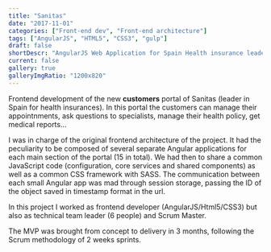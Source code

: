 ```yaml
---
title: "Sanitas"
date: "2017-11-01"
categories: ["Front-end dev", "Front-end architecture"]
tags: ["AngularJS", "HTML5", "CSS3", "gulp"]
draft: false
shortDescr: "AngularJS Web Application for Spain Health insurance leader"
current: false
gallery: true
galleryImgRatio: "1200x820"
---
```


Frontend development of the new **customers** portal of Sanitas (leader in Spain for health insurances). In this portal the customers can manage their appointnments, ask questions to specialists, manage their health policy, get medical reports...  

I was in charge of the original frontend architecture of the project. It had the peculiarity to be composed of several separate Angular applications for each main section of the portal (15 in total). We had then to share a common JavaScript code (configuration, core services and shared components) as well as a common CSS framework with SASS. The communication between each small Angular app was mad through session storage, passing the ID of the object saved in timestamp format in the url.

In this project I worked as frontend developer (AngularJS/Html5/CSS3) but also as technical team leader (6 people) and Scrum Master.

The MVP was brought from concept to delivery in 3 months, following the Scrum methodology of 2 weeks sprints.
